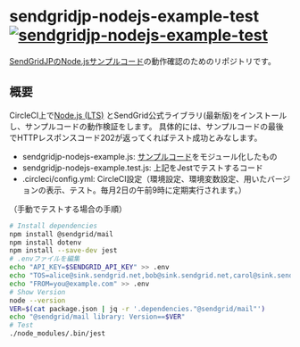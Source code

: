 # sendgridjp-nodejs-example-test [![sendgridjp-nodejs-example-test](https://circleci.com/gh/yken2257/sendgridjp-nodejs-example-test.svg)](https://app.circleci.com/pipelines/github/yken2257/sendgridjp-nodejs-example-test)
[SendGridJPのNode.jsサンプルコード](https://github.com/SendGridJP/sendgridjp-nodejs-example)の動作確認のためのリポジトリです。

## 概要
CircleCI上で[Node.js (LTS)](https://nodejs.org/ja/) とSendGrid公式ライブラリ(最新版)をインストールし、サンプルコードの動作検証をします。
具体的には、サンプルコードの最後でHTTPレスポンスコード202が返ってくればテスト成功とみなします。

- sendgridjp-nodejs-example.js: [サンプルコード](https://github.com/SendGridJP/sendgridjp-nodejs-example/blob/master/sendgridjp-nodejs-example.js)をモジュール化したもの
- sendgridjp-nodejs-example.test.js: 上記をJestでテストするコード
- .circleci/config.yml: CircleCI設定（環境設定、環境変数設定、用いたバージョンの表示、テスト。毎月2日の午前9時に定期実行されます。）

（手動でテストする場合の手順）

```bash
# Install dependencies
npm install @sendgrid/mail
npm install dotenv
npm install --save-dev jest
# .envファイルを編集
echo "API_KEY=$SENDGRID_API_KEY" >> .env
echo "TOS=alice@sink.sendgrid.net,bob@sink.sendgrid.net,carol@sink.sendgrid.net" >> .env
echo "FROM=you@example.com" >> .env
# Show Version
node --version
VER=$(cat package.json | jq -r '.dependencies."@sendgrid/mail"')
echo "@sendgrid/mail library: Version==$VER"
# Test
./node_modules/.bin/jest
```
